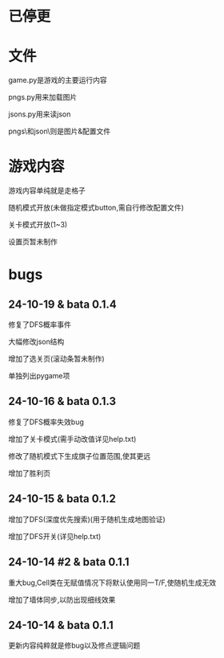 # 已停更

# 文件
game.py是游戏的主要运行内容

pngs.py用来加载图片

jsons.py用来读json

pngs\和json\则是图片&配置文件

# 游戏内容
游戏内容单纯就是走格子

随机模式开放(未做指定模式button,需自行修改配置文件)

关卡模式开放(1~3)

设置页暂未制作

# bugs
## 24-10-19 & bata 0.1.4
修复了DFS概率事件

大幅修改json结构

增加了选关页(滚动条暂未制作)

单独列出pygame项

## 24-10-16 & bata 0.1.3
修复了DFS概率失效bug

增加了关卡模式(需手动改值详见help.txt)

修改了随机模式下生成旗子位置范围,使其更远

增加了胜利页

## 24-10-15 & bata 0.1.2
增加了DFS(深度优先搜索)(用于随机生成地图验证)

增加了DFS开关(详见help.txt)

## 24-10-14 #2 & bata 0.1.1
重大bug,Cell类在无赋值情况下将默认使用同一T/F,使随机生成无效

增加了墙体同步,以防出现细线效果

## 24-10-14 & bata 0.1.1
更新内容纯粹就是修bug以及修点逻辑问题
